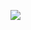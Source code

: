 [![](https://jitpack.io/v/joshuaj71/bs-common-lib.svg)](https://jitpack.io/#joshuaj71/bs-common-lib)